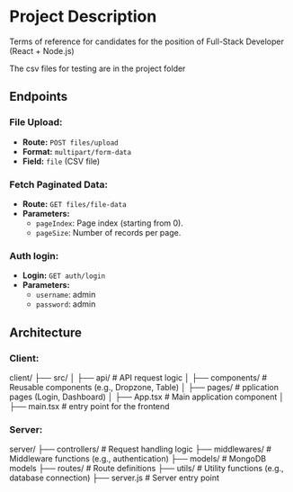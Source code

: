 # Project Description

Terms of reference for candidates for the position of Full-Stack Developer
(React + Node.js)

The csv files for testing are in the project folder

## Endpoints

### File Upload:

- **Route:** `POST files/upload`
- **Format:** `multipart/form-data`
- **Field:** `file` (CSV file)

### Fetch Paginated Data:

- **Route:** `GET files/file-data`
- **Parameters:**
  - `pageIndex`: Page index (starting from 0).
  - `pageSize`: Number of records per page.

### Auth login:

- **Login:** `GET auth/login`
- **Parameters:**
  - `username`: admin
  - `password`: admin

## Architecture

### Client:

client/
├── src/
│ ├── api/ # API request logic
│ ├── components/ # Reusable components (e.g., Dropzone, Table)
│ ├── pages/ # pplication pages (Login, Dashboard)
│ ├── App.tsx # Main application component
│ ├── main.tsx # entry point for the frontend

### Server:

server/
├── controllers/ # Request handling logic
├── middlewares/ # Middleware functions (e.g., authentication)
├── models/ # MongoDB models
├── routes/ # Route definitions
├── utils/ # Utility functions (e.g., database connection)
├── server.js # Server entry point
